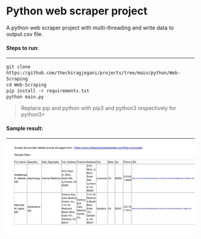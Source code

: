 # Python web scraper project

A python web scraper project with multi-threading and write data to output.csv file.

#### Steps to run:
-----
```
git clone https://github.com/thechiragjogani/projects/tree/main/python/Web-Scraping
cd Web-Scraping
pip install -r requirements.txt
python main.py
```

> Replace pip and python with pip3 and python3 respectively for python3>

#### Sample result:
-----
![Sample result of my python web scraper.](Python-Web-Scraper-Sample.jpg)
